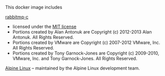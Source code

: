 This docker image includes

[rabbitmq-c](https://github.com/alanxz/rabbitmq-c)
- licensed under the [MIT license](https://github.com/alanxz/rabbitmq-c/blob/master/LICENSE-MIT)
- Portions created by Alan Antonuk are Copyright (c) 2012-2013 Alan Antonuk. All Rights Reserved.
- Portions created by VMware are Copyright (c) 2007-2012 VMware, Inc. All Rights Reserved.
- Portions created by Tony Garnock-Jones are Copyright (c) 2009-2010, VMware, Inc. and Tony Garnock-Jones. All Rights Reserved.

[Alpine Linux](http://www.alpinelinux.org/)
– maintained by the Alpine Linux development team.
